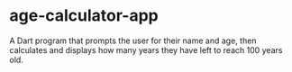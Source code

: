 # age-calculator-app
 A Dart program that prompts the user for their name and age, then calculates and displays how many years they have left to reach 100 years old.
